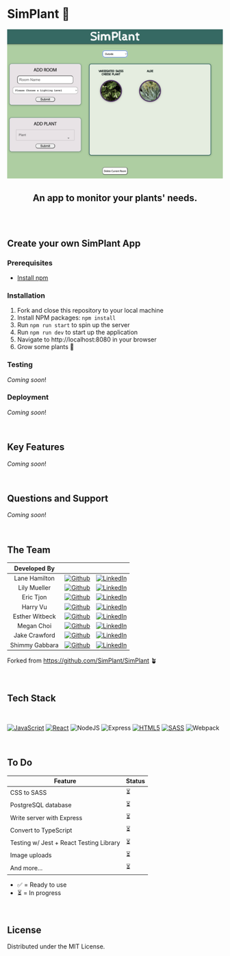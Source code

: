 # SimPlant 🌱

<div align="center">

<img src="src/app/assets/SimPlant.png" width="600" >

## An app to monitor your plants' needs.

<br>

</div>

<br>

## Create your own SimPlant App

### Prerequisites

- [Install npm](https://docs.npmjs.com/downloading-and-installing-node-js-and-npm)

### Installation

1. Fork and close this repository to your local machine
2. Install NPM packages: `npm install`
3. Run `npm run start` to spin up the server
4. Run `npm run dev` to start up the application
5. Navigate to http://localhost:8080 in your browser
6. Grow some plants 🌵

### Testing

_Coming soon_!

### Deployment

_Coming soon_!

<br>

## Key Features

_Coming soon_!

<br>

## Questions and Support

_Coming soon_!

<br>

## The Team

|  Developed By  |                                                                                                                                                    |                                                                                                                                                       |
| :------------: | :------------------------------------------------------------------------------------------------------------------------------------------------: | :---------------------------------------------------------------------------------------------------------------------------------------------------: |
| Lane Hamilton  |    [![Github](https://img.shields.io/badge/github-%23121011.svg?style=for-the-badge&logo=github&logoColor=white)](https://github.com/LaneEcho)     |    [![LinkedIn](https://img.shields.io/badge/LinkedIn-%230077B5.svg?logo=linkedin&logoColor=white)](https://www.linkedin.com/in/aleyna-hamilton/)     |
|  Lily Mueller  | [![Github](https://img.shields.io/badge/github-%23121011.svg?style=for-the-badge&logo=github&logoColor=white)](https://github.com/liliannemueller) | [![LinkedIn](https://img.shields.io/badge/LinkedIn-%230077B5.svg?logo=linkedin&logoColor=white)](https://www.linkedin.com/in/lilianne-orlet-mueller/) |
|   Eric Tjon    |     [![Github](https://img.shields.io/badge/github-%23121011.svg?style=for-the-badge&logo=github&logoColor=white)](https://github.com/ectjon)      |        [![LinkedIn](https://img.shields.io/badge/LinkedIn-%230077B5.svg?logo=linkedin&logoColor=white)](https://www.linkedin.com/in/erictjon/)        |
|    Harry Vu    |    [![Github](https://img.shields.io/badge/github-%23121011.svg?style=for-the-badge&logo=github&logoColor=white)](https://github.com/boilerpot)    |          [![LinkedIn](https://img.shields.io/badge/LinkedIn-%230077B5.svg?logo=linkedin&logoColor=white)](https://www.linkedin.com/in/hnvu/)          |
| Esther Witbeck |    [![Github](https://img.shields.io/badge/github-%23121011.svg?style=for-the-badge&logo=github&logoColor=white)](https://github.com/eswitbeck)    |     [![LinkedIn](https://img.shields.io/badge/LinkedIn-%230077B5.svg?logo=linkedin&logoColor=white)](https://www.linkedin.com/in/esther-witbeck/)     |
|   Megan Choi   |     [![Github](https://img.shields.io/badge/github-%23121011.svg?style=for-the-badge&logo=github&logoColor=white)](https://github.com/mgnchoi)     |        [![LinkedIn](https://img.shields.io/badge/LinkedIn-%230077B5.svg?logo=linkedin&logoColor=white)](https://www.linkedin.com/in/mgnchoi/)         |
| Jake Crawford  |  [![Github](https://img.shields.io/badge/github-%23121011.svg?style=for-the-badge&logo=github&logoColor=white)](https://github.com/jake-up-0517)   |    [![LinkedIn](https://img.shields.io/badge/LinkedIn-%230077B5.svg?logo=linkedin&logoColor=white)](https://www.linkedin.com/in/jakecrawford512/)     |
| Shimmy Gabbara |    [![Github](https://img.shields.io/badge/github-%23121011.svg?style=for-the-badge&logo=github&logoColor=white)](https://github.com/shimmy25)     |     [![LinkedIn](https://img.shields.io/badge/LinkedIn-%230077B5.svg?logo=linkedin&logoColor=white)](https://www.linkedin.com/in/shimmygabbara/)      |

Forked from https://github.com/SimPlant/SimPlant 🪴

<br>

## Tech Stack

<br>

[![JavaScript][JavaScript]][JavaScript-url] [![React][React.js]][React-url] ![NodeJS](https://img.shields.io/badge/node.js-6DA55F?style=for-the-badge&logo=node.js&logoColor=white) ![Express](https://img.shields.io/badge/Express.js-000000?style=for-the-badge&logo=express&logoColor=white) [![HTML5][HTML5]][HTML5-url] [![SASS][SASS]][SASS-url] ![Webpack](https://img.shields.io/badge/webpack-%238DD6F9.svg?style=for-the-badge&logo=webpack&logoColor=black)

<br>

## To Do

| Feature                                 | Status |
| --------------------------------------- | ------ |
| CSS to SASS                             | ⏳     |
| PostgreSQL database                     | ⏳     |
| Write server with Express               | ⏳     |
| Convert to TypeScript                   | ⏳     |
| Testing w/ Jest + React Testing Library | ⏳     |
| Image uploads                           | ⏳     |
| And more...                             | ⏳     |

- ✅ = Ready to use
- ⏳ = In progress

<br>

## License

Distributed under the MIT License.

<br>

<!-- Logo Links -->

[React.js]: https://img.shields.io/badge/react-%2320232a.svg?style=for-the-badge&logo=react&logoColor=%2361DAFB
[React-url]: https://reactjs.org/
[JavaScript]: https://img.shields.io/badge/javascript-%23323330.svg?style=for-the-badge&logo=javascript&logoColor=%23F7DF1E
[JavaScript-url]: https://www.javascript.com/
[HTML5]: https://img.shields.io/badge/html5-%23E34F26.svg?style=for-the-badge&logo=html5&logoColor=white
[HTML5-url]: https://developer.mozilla.org/en-US/docs/Web/HTML/
[SASS]: https://img.shields.io/badge/SASS-hotpink.svg?style=for-the-badge&logo=SASS&logoColor=white
[SASS-url]: https://sass-lang.com/
